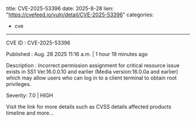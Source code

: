 
title: CVE-2025-53396
date: 2025-8-28
lien: "https://cvefeed.io/vuln/detail/CVE-2025-53396"
categories:
  - cve
---

CVE ID : CVE-2025-53396

Published :  Aug. 28
2025
11:16 a.m. | 1 hour
19 minutes ago

Description : Incorrect permission assignment for critical resource issue exists in SS1 Ver.16.0.0.10 and earlier (Media version:16.0.0a and earlier)
which may allow users who can log in to a client terminal to obtain root privileges.

Severity: 7.0 | HIGH

Visit the link for more details
such as CVSS details
affected products
timeline
and more...
